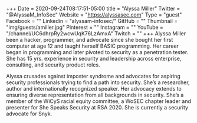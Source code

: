+++
Date = 2020-09-24T08:17:51-05:00
title = "Alyssa Miller"
Twitter = "@AlyssaM_InfoSec"
Website = "https://alyssasec.com"
Type = "guest"
Facebook = ""
Linkedin = "alyssam-infosec/"
GitHub = ""
Thumbnail = "img/guests/amiller.jpg"
Pinterest = ""
Instagram = ""
YouTube = "/channel/UC6dhrpRy2wcwUqK76LzAmxA"
Twitch = ""
+++
Alyssa Miller been a hacker, programmer, and advocate since she bought her first computer at age 12 and taught herself BASIC programming. Her career began in programming and later pivoted to security as a penetration tester. She has 15 yrs. experience in security and leadership across enterprise, consulting, and security product roles. 

Alyssa crusades against imposter syndrome and advocates for aspiring security professionals trying to find a path into security. She’s a researcher, author and internationally recognized speaker. Her advocacy extends to ensuring diverse representation from all backgrounds in security. She’s a member of the WiCyS racial equity committee, a WoSEC chapter leader and presenter for She Speaks Security at RSA 2020. She is currently a security advocate for Snyk.

